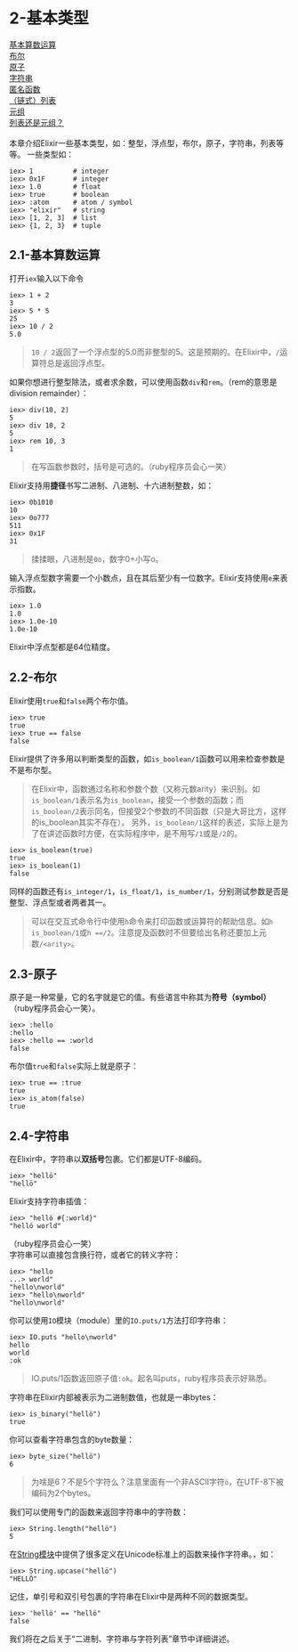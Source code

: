 2-基本类型
==========
[基本算数运算](#21-%E5%9F%BA%E6%9C%AC%E7%AE%97%E6%95%B0%E8%BF%90%E7%AE%97) <br/>
[布尔](#22-%E5%B8%83%E5%B0%94) <br/>
[原子](#23-%E5%8E%9F%E5%AD%90) <br/>
[字符串](#24-%E5%AD%97%E7%AC%A6%E4%B8%B2) <br/>
[匿名函数]() <br/>
[（链式）列表]() <br/>
[元组]() <br/>
[列表还是元组？]() <br/>
<br/>
本章介绍Elixir一些基本类型，如：整型，浮点型，布尔，原子，字符串，列表等等。
一些类型如：
```
iex> 1          # integer
iex> 0x1F       # integer
iex> 1.0        # float
iex> true       # boolean
iex> :atom      # atom / symbol
iex> "elixir"   # string
iex> [1, 2, 3]  # list
iex> {1, 2, 3}  # tuple
```

## 2.1-基本算数运算
打开```iex```输入以下命令
```
iex> 1 + 2
3
iex> 5 * 5
25
iex> 10 / 2
5.0
```
>```10 / 2```返回了一个浮点型的5.0而非整型的5。这是预期的。在Elixir中，```/```运算符总是返回浮点型。

如果你想进行整型除法，或者求余数，可以使用函数```div```和```rem```。（rem的意思是division remainder）：
```
iex> div(10, 2)
5
iex> div 10, 2
5
iex> rem 10, 3
1
```
>在写函数参数时，括号是可选的。（ruby程序员会心一笑）

Elixir支持用**捷径**书写二进制、八进制、十六进制整数，如：
```
iex> 0b1010
10
iex> 0o777
511
iex> 0x1F
31
```
>揉揉眼，八进制是```0o```，数字0+小写o。

输入浮点型数字需要一个小数点，且在其后至少有一位数字。Elixir支持使用```e```来表示指数。
```
iex> 1.0
1.0
iex> 1.0e-10
1.0e-10
```
Elixir中浮点型都是64位精度。

## 2.2-布尔
Elixir使用```true```和```false```两个布尔值。
```
iex> true
true
iex> true == false
false
```
Elixir提供了许多用以判断类型的函数，如```is_boolean/1```函数可以用来检查参数是不是布尔型。
>在Elixir中，函数通过名称和参数个数（又称元数arity）来识别。如```is_boolean/1```表示名为```is_boolean```，接受一个参数的函数；而```is_boolean/2```表示同名，但接受2个参数的不同函数（只是大哥比方，这样的is_boolean其实不存在）。
>另外，```is_boolean/1```这样的表述，实际上是为了在讲述函数时方便，在实际程序中，是不用写```/1```或是```/2```的。

```
iex> is_boolean(true)
true
iex> is_boolean(1)
false
```
同样的函数还有```is_integer/1```，```is_float/1```，```is_number/1```，分别测试参数是否是整型、浮点型或者两者其一。
>可以在交互式命令行中使用```h```命令来打印函数或运算符的帮助信息。如```h is_boolean/1```或```h ==/2```。注意提及函数时不但要给出名称还要加上元数```/<arity>```。

## 2.3-原子
原子是一种常量，它的名字就是它的值。有些语言中称其为**符号（symbol）**（ruby程序员会心一笑）。
```
iex> :hello
:hello
iex> :hello == :world
false
```
布尔值```true```和```false```实际上就是原子：
```
iex> true == :true
true
iex> is_atom(false)
true
```

## 2.4-字符串
在Elixir中，字符串以**双括号**包裹。它们都是UTF-8编码。
```
iex> "hellö"
"hellö"
```
Elixir支持字符串插值：
```
iex> "hellö #{:world}"
"hellö world"
```
（ruby程序员会心一笑）
<br/>
字符串可以直接包含换行符，或者它的转义字符：
```
iex> "hello
...> world"
"hello\nworld"
iex> "hello\nworld"
"hello\nworld"
```
你可以使用```IO```模块（module）里的```IO.puts/1```方法打印字符串：
```
iex> IO.puts "hello\nworld"
hello
world
:ok
```
>IO.puts/1函数返回原子值```:ok```。起名叫puts，ruby程序员表示好熟悉。

字符串在Elixir内部被表示为二进制数值，也就是一串bytes：
```
iex> is_binary("hellö")
true
```

你可以查看字符串包含的byte数量：
```
iex> byte_size("hellö")
6
```
>为啥是6？不是5个字符么？注意里面有一个非ASCII字符```ö```，在UTF-8下被编码为2个bytes。

我们可以使用专门的函数来返回字符串中的字符数：
```
iex> String.length("hellö")
5
```

在[String模块](http://elixir-lang.org/docs/stable/elixir/String.html)中提供了很多定义在Unicode标准上的函数来操作字符串。，如：
```
iex> String.upcase("hellö")
"HELLÖ"
```
记住，单引号和双引号包裹的字符串在Elixir中是两种不同的数据类型。
```
iex> 'hellö' == "hellö"
false
```
我们将在之后关于“二进制、字符串与字符列表”章节中详细讲述。

